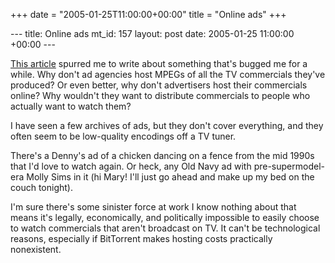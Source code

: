 +++
date = "2005-01-25T11:00:00+00:00"
title = "Online ads"
+++

\--- title: Online ads mt_id: 157 layout: post date: 2005-01-25 11:00:00
+00:00 \---

[ This
article](http://www.clickz.com/experts/crm/analyze_data/print.php/3462651)
spurred me to write about something that's bugged me for a while. Why don't ad
agencies host MPEGs of all the TV commercials they've produced? Or even
better, why don't advertisers host their commercials online? Why wouldn't they
want to distribute commercials to people who actually want to watch them?

I have seen a few archives of ads, but they don't cover everything, and they
often seem to be low-quality encodings off a TV tuner.

There's a Denny's ad of a chicken dancing on a fence from the mid 1990s that
I'd love to watch again. Or heck, any Old Navy ad with pre-supermodel-era
Molly Sims in it (hi Mary! I'll just go ahead and make up my bed on the couch
tonight).

I'm sure there's some sinister force at work I know nothing about that means
it's legally, economically, and politically impossible to easily choose to
watch commercials that aren't broadcast on TV. It can't be technological
reasons, especially if BitTorrent makes hosting costs practically nonexistent.

